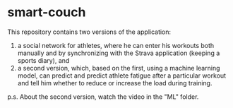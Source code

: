 # smart-couch

This repository contains two versions of the application: 
1) a social network for athletes, where he can enter his workouts both manually and by synchronizing with the Strava application (keeping a sports diary), 
and 
2) a second version, which, based on the first, using a machine learning model, can predict and predict athlete fatigue after a particular workout and tell him whether to reduce or increase the load during training.

p.s. About the second version, watch the video in the "ML" folder.
